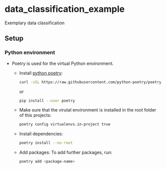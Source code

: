 # data_classification_example
Exemplary data classification

## Setup

### Python environment
- Poetry is used for the virtual Python environment.
  - Install [python poetry](https://github.com/python-poetry/poetry):
    ```bash
    curl -sSL https://raw.githubusercontent.com/python-poetry/poetry/master/get-poetry.py | python
    ```
    or
    ```bash
    pip install --user poetry
    ```

  - Make sure that the virutal environment is installed in the root folder of this projects:
    ```bash
    poetry config virtualenvs.in-project true
    ```

  - Install dependencies:
    ```bash
    poetry install --no-root
    ```

  - Add packages:
    To add further packages, run:
    ```bash
    poetry add <package-name>
    ```